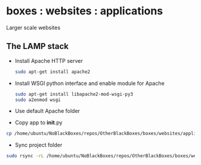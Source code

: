 # boxes : websites : applications

Larger scale websites

## The LAMP stack

- Install Apache HTTP server

    ```bash
    sudo apt-get install apache2
    ```

- Install WSGI python interface and enable module for Apache

    ```bash
    sudo apt-get install libapache2-mod-wsgi-py3
    sudo a2enmod wsgi
    ```

- Use default Apache folder

- Copy app to __init__.py

```bash
cp /home/ubuntu/NoBlackBoxes/repos/OtherBlackBoxes/boxes/websites/applications/flask/gptvswiki/app.py /home/ubuntu/NoBlackBoxes/repos/OtherBlackBoxes/boxes/websites/applications/flask/gptvswiki/__init__.py
```

- Sync project folder

```bash
sudo rsync -rL /home/ubuntu/NoBlackBoxes/repos/OtherBlackBoxes/boxes/websites/applications/flask/gptvswiki/* /var/www/llm
```

